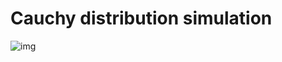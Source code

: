 # Cauchy distribution simulation
![img](https://github.com/VladimirVladimirovich/StohasticCourseProject/blob/master/img/stoh.png)
